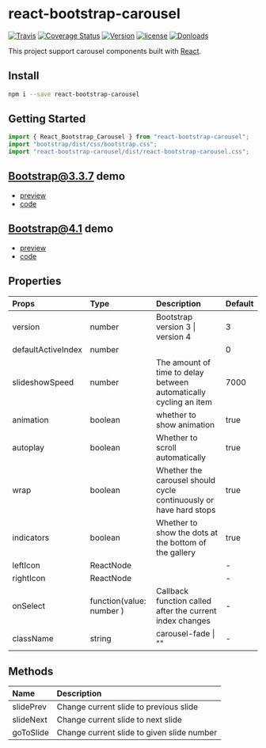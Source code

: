 # react-bootstrap-carousel

[![Travis](https://api.travis-ci.org/skycloud1030/react-bootstrap-carousel.svg?branch=master)](https://travis-ci.org/skycloud1030/react-bootstrap-carousel)
[![Coverage Status](https://coveralls.io/repos/github/skycloud1030/react-bootstrap-carousel/badge.svg?branch=master)](https://coveralls.io/github/skycloud1030/react-bootstrap-carousel?branch=master)
[![Version](https://img.shields.io/npm/v/react-bootstrap-carousel.svg)](https://www.npmjs.com/package/react-bootstrap-carousel)
[![license](https://img.shields.io/badge/license-MIT-blue.svg?style=flat-square)](LICENSE)
[![Donloads](https://img.shields.io/npm/dm/react-bootstrap-carousel.svg)](https://www.npmjs.com/package/react-bootstrap-carousel)

This project support carousel components built with [React](https://github.com/facebook/react).

## Install

```sh
npm i --save react-bootstrap-carousel
```

## Getting Started

```js
import { React_Bootstrap_Carousel } from "react-bootstrap-carousel";
import "bootstrap/dist/css/bootstrap.css";
import "react-bootstrap-carousel/dist/react-bootstrap-carousel.css";
```

## Bootstrap@3.3.7 demo

- [preview](https://skycloud1030.github.io/react-bootstrap-carousel/example/demoV3.html)
- [code](https://github.com/skycloud1030/react-bootstrap-carousel/blob/gh-pages/app/demoV3.jsx)

## Bootstrap@4.1 demo

- [preview](https://skycloud1030.github.io/react-bootstrap-carousel/example/demoV4.html)
- [code](https://github.com/skycloud1030/react-bootstrap-carousel/blob/gh-pages/app/demoV4.jsx)

## Properties

| Props              | Type                     | Description                                                       | Default |
| :----------------- | :----------------------- | :---------------------------------------------------------------- | :------ |
| version            | number                   | Bootstrap version 3 &#124; version 4                              | 3       |
| defaultActiveIndex | number                   |                                                                   | 0       |
| slideshowSpeed     | number                   | The amount of time to delay between automatically cycling an item | 7000    |
| animation          | boolean                  | whether to show animation                                         | true    |
| autoplay           | boolean                  | Whether to scroll automatically                                   | true    |
| wrap               | boolean                  | Whether the carousel should cycle continuously or have hard stops | true    |
| indicators         | boolean                  | Whether to show the dots at the bottom of the gallery             | true    |
| leftIcon           | ReactNode                |                                                                   | -       |
| rightIcon          | ReactNode                |                                                                   | -       |
| onSelect           | function(value: number ) | Callback function called after the current index changes          | -       |
| className          | string                   | carousel-fade &#124; ""                                           | -       |

## Methods

| Name      | Description                                |
| :-------- | :----------------------------------------- |
| slidePrev | Change current slide to previous slide     |
| slideNext | Change current slide to next slide         |
| goToSlide | Change current slide to given slide number |
